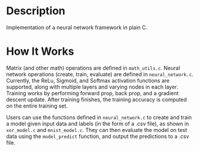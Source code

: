 # Description
Implementation of a neural network framework in plain C. 
# How It Works
Matrix (and other math) operations are defined in `math_utils.c`. Neural network operations (create, train, evaluate) are defined in `neural_network.c`. Currently, the ReLu, Sigmoid, and Softmax activation functions are supported, along with multiple layers and varying nodes in each layer. Training works by performing forward prop, back prop, and a gradient descent update. After training finishes, the training accuracy is computed on the entire training set. 

Users can use the functions defined in `neural_network.c` to create and train a model given input data and labels (in the form of a .csv file), as shown in `xor_model.c` and `mnist_model.c`. They can then evaluate the model on test data using the `model_predict` function, and output the predictions to a .csv file. 

